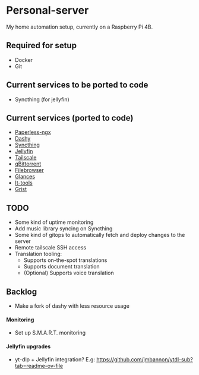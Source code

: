 # Personal-server

My home automation setup, currently on a Raspberry Pi 4B.

## Required for setup

* Docker
* Git

## Current services to be ported to code

* Syncthing (for jellyfin)

## Current services (ported to code)

* [Paperless-ngx](https://github.com/paperless-ngx/paperless-ngx)
* [Dashy](https://github.com/Lissy93/dashy)
* [Syncthing](https://github.com/syncthing/syncthing)
* [Jellyfin](https://github.com/jellyfin/jellyfin)
* [Tailscale](https://tailscale.com/)
* [qBittorrent](https://github.com/qbittorrent/qBittorrent)
* [Filebrowser](https://filebrowser.org/)
* [Glances](https://glances.readthedocs.io/en/latest/index.html)
* [It-tools](https://github.com/CorentinTh/it-tools)
* [Grist](https://github.com/gristlabs/grist-core)

## TODO
* Some kind of uptime monitoring
* Add music library syncing on Syncthing
* Some kind of gitops to automatically fetch and deploy changes to the server
* Remote tailscale SSH access
* Translation tooling:
  * Supports on-the-spot translations
  * Supports document translation
  * (Optional) Supports voice translation

## Backlog
* Make a fork of dashy with less resource usage

#### Monitoring
* Set up S.M.A.R.T. monitoring

#### Jellyfin upgrades
* yt-dlp + Jellyfin integration? E.g: https://github.com/jmbannon/ytdl-sub?tab=readme-ov-file
